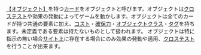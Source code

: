 [【オブジェクト】](/rule/カード/要素/カードタイプ.md)を持つ[カード](/rule/カード/カードとその構成.md)をオブジェクトと呼びます。オブジェクトは[クロステスト](/rule/総則/クロステスト.md)や効果の発動によってゲームを動かします。オブジェクトは全てのカードが持つ共通の要素に加え、[コスト](/rule/カード/要素/コスト.md)・[確保力](/rule/カード/要素/確保力.md)・[オブジェクトクラス](/rule/カード/要素/オブジェクトクラス.md)・[タグ](/rule/カード/要素/タグ.md)を持ちます。未定義である要素は持たないものとして扱われます。
オブジェクトは特に指示の無い場合[サイト上](/rule/領域/サイト上.md)に存在する場合にのみ効果の発動や適用、[クロステスト](/rule/総則/クロステスト.md)を行うことが出来ます。